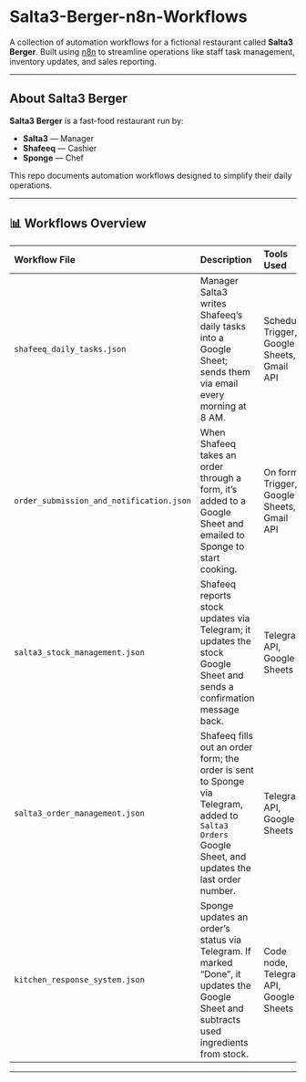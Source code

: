 # Salta3-Berger-n8n-Workflows

A collection of automation workflows for a fictional restaurant called **Salta3 Berger**. Built using [n8n](https://n8n.io) to streamline operations like staff task management, inventory updates, and sales reporting.

---

## About Salta3 Berger

**Salta3 Berger** is a fast-food restaurant run by:
- **Salta3** — Manager
- **Shafeeq** — Cashier
- **Sponge** — Chef

This repo documents automation workflows designed to simplify their daily operations.

---

## 📊 Workflows Overview

| Workflow File                          | Description                                                             | Tools Used              |
|:--------------------------------------|:------------------------------------------------------------------------|:------------------------|
| `shafeeq_daily_tasks.json`             | Manager Salta3 writes Shafeeq’s daily tasks into a Google Sheet; sends them via email every morning at 8 AM. | Schedule Trigger, Google Sheets, Gmail API |
| `order_submission_and_notification.json` | When Shafeeq takes an order through a form, it’s added to a Google Sheet and emailed to Sponge to start cooking. | On form Trigger, Google Sheets, Gmail API |
| `salta3_stock_management.json`        | Shafeeq reports stock updates via Telegram; it updates the stock Google Sheet and sends a confirmation message back. | Telegram API, Google Sheets |
| `salta3_order_management.json`        | Shafeeq fills out an order form; the order is sent to Sponge via Telegram, added to `Salta3 Orders` Google Sheet, and updates the last order number. | Telegram API, Google Sheets |
| `kitchen_response_system.json`        | Sponge updates an order’s status via Telegram. If marked “Done”, it updates the Google Sheet and subtracts used ingredients from stock. | Code node, Telegram API, Google Sheets |
---
